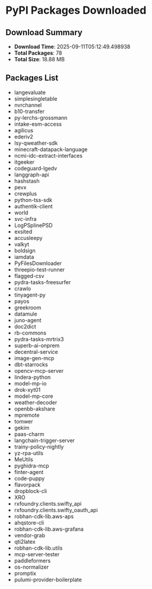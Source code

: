 # PyPI Packages Downloaded

## Download Summary
- **Download Time**: 2025-09-11T05:12:49.498938
- **Total Packages**: 78
- **Total Size**: 18.88 MB

## Packages List
- langevaluate
- simplesingletable
- nvrchannel
- b10-transfer
- py-lerchs-grossmann
- intake-esm-access
- agilicus
- ederiv2
- lsy-qweather-sdk
- minecraft-datapack-language
- ncmi-idc-extract-interfaces
- itgeeker
- codeguard-lgedv
- langgraph-api
- hashstash
- pevx
- crewplus
- python-tss-sdk
- authentik-client
- world
- svc-infra
- LogPSplinePSD
- exsited
- accusleepy
- valkyt
- boldsign
- iamdata
- PyFilesDownloader
- threepio-test-runner
- flagged-csv
- pydra-tasks-freesurfer
- crawlo
- tinyagent-py
- payos
- greekroom
- datamule
- juno-agent
- doc2dict
- rb-commons
- pydra-tasks-mrtrix3
- superb-ai-onprem
- decentral-service
- image-gen-mcp
- dbt-starrocks
- opencv-mcp-server
- lindera-python
- model-mp-io
- drok-xyt01
- model-mp-core
- weather-decoder
- openbb-akshare
- mpremote
- tomwer
- gekim
- paas-charm
- langchain-trigger-server
- trainy-policy-nightly
- yz-rpa-utils
- MeUtils
- pyghidra-mcp
- finter-agent
- code-puppy
- flavorpack
- dropblock-cli
- XRO
- rxfoundry.clients.swifty_api
- rxfoundry.clients.swifty_oauth_api
- robhan-cdk-lib.aws-aps
- ahqstore-cli
- robhan-cdk-lib.aws-grafana
- vendor-grab
- qti2latex
- robhan-cdk-lib.utils
- mcp-server-tester
- paddleformers
- os-normalizer
- promptix
- pulumi-provider-boilerplate
